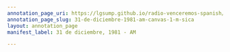 ```yaml
---
annotation_page_uri: https://lgsump.github.io/radio-venceremos-spanish/annotations/31-de-diciembre-1981-am-canvas-1-m-sica.json
annotation_page_slug: 31-de-diciembre-1981-am-canvas-1-m-sica
layout: annotation_page
manifest_label: 31 de diciembre, 1981 - AM

---
```

